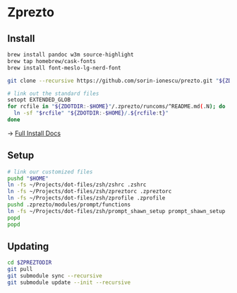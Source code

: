 # Zprezto

## Install

``` sh
brew install pandoc w3m source-highlight
brew tap homebrew/cask-fonts
brew install font-meslo-lg-nerd-font

git clone --recursive https://github.com/sorin-ionescu/prezto.git "${ZDOTDIR:-$HOME}/.zprezto"

# link out the standard files
setopt EXTENDED_GLOB
for rcfile in "${ZDOTDIR:-$HOME}"/.zprezto/runcoms/^README.md(.N); do
  ln -sf "$rcfile" "${ZDOTDIR:-$HOME}/.${rcfile:t}"
done
```

&rarr; [Full Install Docs](https://github.com/sorin-ionescu/prezto#installation)

## Setup

```sh
# link our customized files
pushd "$HOME"
ln -fs ~/Projects/dot-files/zsh/zshrc .zshrc
ln -fs ~/Projects/dot-files/zsh/zpreztorc .zpreztorc
ln -fs ~/Projects/dot-files/zsh/zprofile .zprofile
pushd .zprezto/modules/prompt/functions
ln -fs ~/Projects/dot-files/zsh/prompt_shawn_setup prompt_shawn_setup
popd
popd
```

## Updating

``` sh
cd $ZPREZTODIR
git pull
git submodule sync --recursive
git submodule update --init --recursive
```
